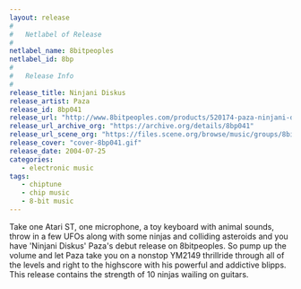 ```yaml
---
layout: release
#
#   Netlabel of Release
#
netlabel_name: 8bitpeoples
netlabel_id: 8bp
#
#   Release Info
#
release_title: Ninjani Diskus
release_artist: Paza
release_id: 8bp041
release_url: "http://www.8bitpeoples.com/products/520174-paza-ninjani-diskus"
release_url_archive_org: "https://archive.org/details/8bp041"
release_url_scene_org: "https://files.scene.org/browse/music/groups/8bitpeoples/"
release_cover: "cover-8bp041.gif"
release_date: 2004-07-25
categories:
   - electronic music
tags:
   - chiptune
   - chip music
   - 8-bit music
---
```

Take one Atari ST, one microphone, a toy keyboard with animal sounds, throw in a few UFOs along with some ninjas and colliding asteroids and you have 'Ninjani Diskus' Paza's debut release on 8bitpeoples. So pump up the volume and let Paza take you on a nonstop YM2149 thrillride through all of the levels and right to the highscore with his powerful and addictive blipps. This release contains the strength of 10 ninjas wailing on guitars.